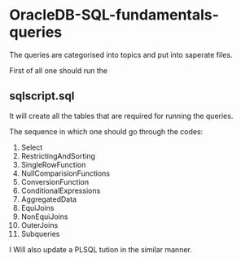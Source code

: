 # OracleDB-SQL-fundamentals-queries

The queries are categorised into topics and  put into saperate files.

First of all one should run the 
## sqlscript.sql

It will create all the tables that are required for running the queries.

The sequence in which one should go through the codes:
1. Select
2. RestrictingAndSorting
3. SingleRowFunction
4. NullComparisionFunctions
5. ConversionFunction
6. ConditionalExpressions
7. AggregatedData
8. EquiJoins
9. NonEquiJoins
10. OuterJoins
11. Subqueries

I Will also update a PLSQL tution in the similar manner.